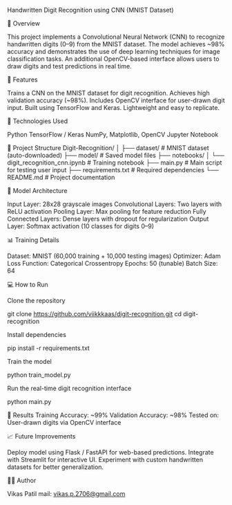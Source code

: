 Handwritten Digit Recognition using CNN (MNIST Dataset)

📌 Overview

This project implements a Convolutional Neural Network (CNN) to recognize handwritten digits (0–9) from the MNIST dataset.
The model achieves ~98% accuracy and demonstrates the use of deep learning techniques for image classification tasks.
An additional OpenCV-based interface allows users to draw digits and test predictions in real time.

🚀 Features

Trains a CNN on the MNIST dataset for digit recognition.
Achieves high validation accuracy (~98%).
Includes OpenCV interface for user-drawn digit input.
Built using TensorFlow and Keras.
Lightweight and easy to replicate.

🧩 Technologies Used

Python
TensorFlow / Keras
NumPy, Matplotlib, OpenCV
Jupyter Notebook

📂 Project Structure
Digit-Recognition/
│
├── dataset/                 # MNIST dataset (auto-downloaded)
├── model/                   # Saved model files
├── notebooks/
│   └── digit_recognition_cnn.ipynb   # Training notebook
├── main.py                  # Main script for testing user input
├── requirements.txt         # Required dependencies
└── README.md                # Project documentation

🧠 Model Architecture

Input Layer: 28x28 grayscale images
Convolutional Layers: Two layers with ReLU activation
Pooling Layer: Max pooling for feature reduction
Fully Connected Layers: Dense layers with dropout for regularization
Output Layer: Softmax activation (10 classes for digits 0–9)

📊 Training Details

Dataset: MNIST (60,000 training + 10,000 testing images)
Optimizer: Adam
Loss Function: Categorical Crossentropy
Epochs: 50 (tunable)
Batch Size: 64


💻 How to Run

Clone the repository

git clone https://github.com/viikkkaas/digit-recognition.git
cd digit-recognition


Install dependencies

pip install -r requirements.txt


Train the model

python train_model.py


Run the real-time digit recognition interface

python main.py


🧪 Results
Training Accuracy: ~99%
Validation Accuracy: ~98%
Tested on: User-drawn digits via OpenCV interface

📈 Future Improvements

Deploy model using Flask / FastAPI for web-based predictions.
Integrate with Streamlit for interactive UI.
Experiment with custom handwritten datasets for better generalization.

👨‍💻 Author

Vikas Patil
mail: vikas.p.2706@gmail.com
